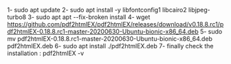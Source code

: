1- sudo apt update
2- sudo apt install -y libfontconfig1 libcairo2 libjpeg-turbo8
3- sudo apt apt --fix-broken install
4- wget https://github.com/pdf2htmlEX/pdf2htmlEX/releases/download/v0.18.8.rc1/pdf2htmlEX-0.18.8.rc1-master-20200630-Ubuntu-bionic-x86_64.deb
5- sudo mv pdf2htmlEX-0.18.8.rc1-master-20200630-Ubuntu-bionic-x86_64.deb pdf2htmlEX.deb
6- sudo apt install ./pdf2htmlEX.deb
7- finally check the installation : pdf2htmlEX -v
